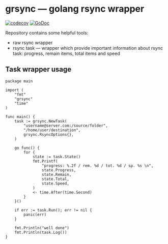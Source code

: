 # grsync — golang rsync wrapper

[![codecov](https://codecov.io/gh/zloylos/grsync/branch/master/graph/badge.svg)](https://codecov.io/gh/zloylos/grsync)
[![GoDoc](https://godoc.org/github.com/zloylos/grsync?status.svg)](https://godoc.org/github.com/zloylos/grsync)

Repository contains some helpful tools:
- raw rsync wrapper
- rsync task — wrapper which provide important information about rsync task: progress, remain items, total items and speed

## Task wrapper usage

```golang
package main

import (
    "fmt"
    "grsync"
    "time"
)

func main() {
    task := grsync.NewTask(
        "username@server.com:/source/folder",
        "/home/user/destination",
        grsync.RsyncOptions{},
    )

    go func() {
        for {
            state := task.State()
            fmt.Printf(
                "progress: %.2f / rem. %d / tot. %d / sp. %s \n",
                state.Progress,
                state.Remain,
                state.Total,
                state.Speed,
            )
            <- time.After(time.Second)
        }
    }()

    if err := task.Run(); err != nil {
        panic(err)
    }

    fmt.Println("well done")
    fmt.Println(task.Log())
}
```
